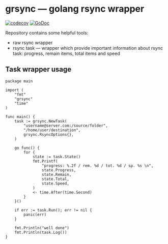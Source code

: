 # grsync — golang rsync wrapper

[![codecov](https://codecov.io/gh/zloylos/grsync/branch/master/graph/badge.svg)](https://codecov.io/gh/zloylos/grsync)
[![GoDoc](https://godoc.org/github.com/zloylos/grsync?status.svg)](https://godoc.org/github.com/zloylos/grsync)

Repository contains some helpful tools:
- raw rsync wrapper
- rsync task — wrapper which provide important information about rsync task: progress, remain items, total items and speed

## Task wrapper usage

```golang
package main

import (
    "fmt"
    "grsync"
    "time"
)

func main() {
    task := grsync.NewTask(
        "username@server.com:/source/folder",
        "/home/user/destination",
        grsync.RsyncOptions{},
    )

    go func() {
        for {
            state := task.State()
            fmt.Printf(
                "progress: %.2f / rem. %d / tot. %d / sp. %s \n",
                state.Progress,
                state.Remain,
                state.Total,
                state.Speed,
            )
            <- time.After(time.Second)
        }
    }()

    if err := task.Run(); err != nil {
        panic(err)
    }

    fmt.Println("well done")
    fmt.Println(task.Log())
}
```
